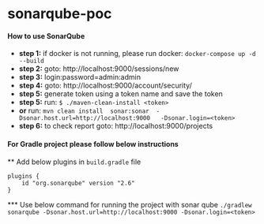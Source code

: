 # sonarqube-poc

#### How to use SonarQube
 * **step 1:** if docker is not running, please run docker: ```docker-compose up -d --build```
 * **step 2:** goto: http://localhost:9000/sessions/new
 * **step 3:** login:password=admin:admin
 * **step 4:** goto: http://localhost:9000/account/security/
 * **step 5:** generate token using a token name and save the token
 * **step 5:** run: ```$ ./maven-clean-install <token>```
 * **or** run: ```mvn clean install  sonar:sonar  -Dsonar.host.url=http://localhost:9000   -Dsonar.login=<token>```
 * **step 6:** to check report goto: http://localhost:9000/projects


#### For Gradle project please follow below instructions

** Add below plugins in ```build.gradle``` file
``` 
plugins {
    id "org.sonarqube" version "2.6"
}
```

*** Use below command for running the project with sonar qube
```./gradlew sonarqube -Dsonar.host.url=http://localhost:9000 -Dsonar.login=<token>```